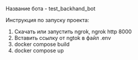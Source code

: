 Название бота - test_backhand_bot

Инструкция по запуску проекта:

1) Скачать или запустить ngrok, ngrok http 8000
2) Вставить ссылку от ngtok в файл .env
3) docker compose build
4) docker compose up